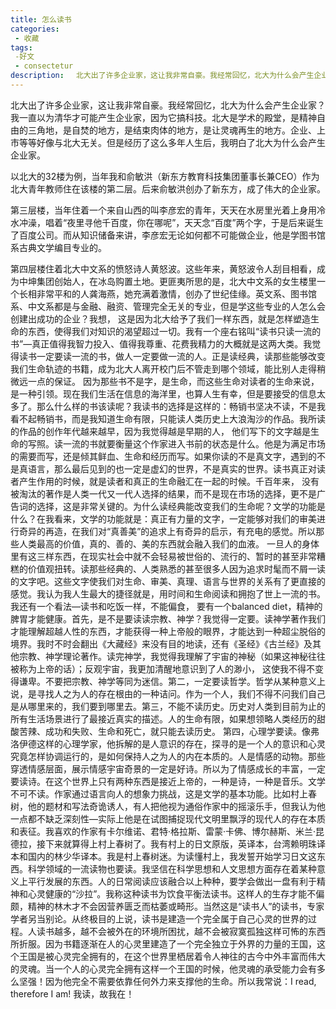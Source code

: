 ```yaml
---
title: 怎么读书
categories:
 - 收藏
tags:
 -好文
 - consectetur
description: 　北大出了许多企业家，这让我非常自豪。我经常回忆，北大为什么会产生企业家？我一直以为清华才可能产生企业家，因为它搞科技。北大是学术的殿堂，是精神自由的三角地，是自焚的地方，是结束肉体的地方，是让灵魂再生的地方。企业、上市等等好像与北大无关。但是经历了这么多年人生后，我明白了北大为什么会产生企业家。
--- 
```


  北大出了许多企业家，这让我非常自豪。我经常回忆，北大为什么会产生企业家？我一直以为清华才可能产生企业家，因为它搞科技。北大是学术的殿堂，是精神自由的三角地，是自焚的地方，是结束肉体的地方，是让灵魂再生的地方。企业、上市等等好像与北大无关。但是经历了这么多年人生后，我明白了北大为什么会产生企业家。  
  
  以北大的32楼为例，当年我和俞敏洪（新东方教育科技集团董事长兼CEO）作为北大青年教师住在该楼的第二层。后来俞敏洪创办了新东方，成了伟大的企业家。  
  
  第三层楼，当年住着一个来自山西的叫李彦宏的青年，天天在水房里光着上身用冷水冲澡，唱着“夜里寻他千百度，你在哪呢”，天天念“百度”两个字，于是后来诞生了百度公司。而从知识储备来讲，李彦宏无论如何都不可能做企业，他是学图书馆系古典文学编目专业的。  
    
   第四层楼住着北大中文系的愤怒诗人黄怒波。这些年来，黄怒波令人刮目相看，成为中坤集团创始人，在冰岛购置土地。更匪夷所思的是，北大中文系的女生楼里一个长相非常平和的人龚海燕，她充满着激情，创办了世纪佳缘。英文系、图书馆系、中文系都是与金融、融资、管理完全无关的专业，但是学这些专业的人怎么会创建出成功的企业？我想，
 这是因为北大给予了我们一样东西，就是怎样塑造生命的东西，使得我们对知识的渴望超过一切。我有一个座右铭叫“读书只读一流的书”—真正值得我智力投入、值得我尊重、花费我精力的大概就是这两大类。我觉得读书一定要读一流的书，做人一定要做一流的人。正是读经典，读那些能够改变我们生命轨迹的书籍，成为北大人离开校门后不管走到哪个领域，能比别人走得稍微远一点的保证。
 因为那些书不是字，是生命，而这些生命对读者的生命来说，是一种引领。现在我们生活在信息的海洋里，也算人生有幸，但是要接受的信息太多了。那么什么样的书该读呢？我读书的选择是这样的：畅销书坚决不读，不是我看不起畅销书，而是我知道生命有限，只能读人类历史上大浪淘沙的作品。我所读的作品的创作年代越来越早，因为我觉得越是早期的人，
 他们写下的文字越是生命的写照。读一流的书就要衡量这个作家进入书前的状态是什么。他是为满足市场的需要而写，还是倾其鲜血、生命和经历而写。如果你读的不是真文字，遇到的不是真语言，那么最后见到的也一定是虚幻的世界，不是真实的世界。读书真正对读者产生作用的时候，就是读者和真正的生命融汇在一起的时候。千百年来，
 没有被淘汰的著作是人类一代又一代人选择的结果，而不是现在市场的选择，更不是广告词的选择，这是非常关键的。为什么读经典能改变我们的生命呢？文学的功能是什么？在我看来，文学的功能就是：真正有力量的文字，一定能够对我们的审美进行奇异的再造，在我们对“真善美”的追求上有奇异的启示，有充电的感觉。所以那些人类最高的价值，真的、善的、美的东西就会融入我们的血液。
 一旦人的身体里有这三样东西，在现实社会中就不会轻易被世俗的、流行的、暂时的甚至非常糟糕的价值观扭转。读那些经典的、人类熟悉的甚至很多人因为追求时髦而不屑一读的文字吧。这些文字使我们对生命、审美、真理、语言与世界的关系有了更直接的感觉。我认为我人生最大的捷径就是，用时间和生命阅读和拥抱了世上一流的书。我还有一个看法—读书和吃饭一样，不能偏食，
 要有一个balanced diet，精神的脾胃才能健康。首先，是不是要读读宗教、神学？我觉得一定要。读神学著作我们才能理解超越人性的东西，才能获得一种上帝般的眼界，才能达到一种超尘脱俗的境界。我时不时会翻出《大藏经》来没有目的地读，还有《圣经》《古兰经》及其他宗教、神学理论著作。读完神学，我觉得我理解了宇宙的神秘（如果这神秘往往被称为上帝的话）；反观宇宙，我更加清醒地意识到了人的渺小，
 这使我不得不变得谦卑。不要把宗教、神学等同为迷信。第二，一定要读哲学。哲学从某种意义上说，是寻找人之为人的存在根由的一种诘问。作为一个人，我们不得不问我们自己是从哪里来的，我们要到哪里去。第三，不能不读历史。历史对人类到目前为止的所有生活场景进行了最接近真实的描述。人的生命有限，如果想领略人类经历的甜酸苦辣、成功和失败、生命和死亡，就只能去读历史。
 第四，心理学要读。像弗洛伊德这样的心理学家，他拆解的是人意识的存在，探寻的是一个人的意识和心灵究竟怎样协调运行的，是如何保持人之为人的内在本质的。人是情感的动物。那些穿透情感层面，展示情感宇宙奇景的一定是好诗。所以为了情感成长的丰富，一定要读诗。在这个世界上只有两种东西是接近上帝的，一种是诗，一种是音乐。文学不可不读。作家通过语言向人的想象力挑战，这是文学的基本功能。比如村上春树，他的题材和写法奇诡诱人，有人把他视为通俗作家中的摇滚乐手，但我认为他一点都不缺乏深刻性—实际上他是在试图捕捉现代文明里飘浮的现代人的存在本质和表征。我喜欢的作家有卡尔维诺、君特·格拉斯、雷蒙·卡佛、博尔赫斯、米兰·昆德拉，接下来就算得上村上春树了。我有村上的日文原版，英译本，台湾赖明珠译本和国内的林少华译本。我是村上春树迷。为读懂村上，我发誓开始学习日文这东西。科学领域的一流读物也要读。我坚信在科学思想和人文思想方面存在着某种意义上平行发展的东西。人的日常阅读应该融合以上种种，要学会做出一盘有利于精神和心灵健康的“沙拉”。我称这种读书为饮食平衡法读书。这样人的生存才能不偏颇，精神的林木才不会因营养匮乏而枯萎或畸形。当然这是“读书人”的读书，专家学者另当别论。从终极目的上说，读书是建造一个完全属于自己心灵的世界的过程。人读书越多，越不会被外在的环境所困扰，越不会被寂寞孤独这样可怖的东西所折服。因为书籍逐渐在人的心灵里建造了一个完全独立于外界的力量的王国，这个王国是被心灵完全拥有的，在这个世界里栖居着令人神往的古今中外丰富而伟大的灵魂。当一个人的心灵完全拥有这样一个王国的时候，他灵魂的承受能力会有多么坚强！因为他完全不需要依靠任何外力来支撑他的生命。所以我常说：I read, therefore I am!  我读，故我在！
